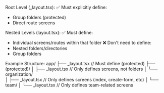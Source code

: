 Root Level (_layout.tsx):
✅ Must explicitly define:
- Group folders (protected)
- Direct route screens

Nested Levels (layout.tsx):
✅ Must define:
- Individual screens/routes within that folder
❌ Don't need to define:
- Nested folders/directories
- Group folders

Example Structure:
app/
├── _layout.tsx         // Must define (protected)
├── (protected)/
│   ├── _layout.tsx    // Only defines screens, not folders
│   └── organization/  
│       ├── _layout.tsx // Only defines screens (index, create-form, etc)
│       └── team/
│           └── _layout.tsx // Only defines team-related screens

